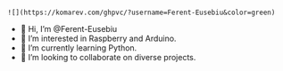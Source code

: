                                                                           ![](https://komarev.com/ghpvc/?username=Ferent-Eusebiu&color=green)

- 👋 Hi, I’m @Ferent-Eusebiu
- 👀 I’m interested in Raspberry and Arduino.
- 🌱 I’m currently learning Python.
- 🤝 I’m looking to collaborate on diverse projects.

<!---
Ferent-Eusebiu/Ferent-Eusebiu is a ✨ special ✨ repository because its `README.md` (this file) appears on your GitHub profile.
You can click the Preview link to take a look at your changes.
--->
